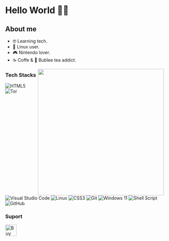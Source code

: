 # Hello World 👋🏻

<!--
<img src="Encabezado.gif" width="328px" height="auto" alt="Gif encabezado">
-->

## About me
* 🤓 Learning tech.
* 🐧 Linux user.
* 🎮 Nintendo lover.
* ☕ Coffe & 🧋 Bublee tea addict.

<img align="right" width="400" src="https://github-readme-stats.vercel.app/api/top-langs/?username=N0EV&layout=compact&theme=tokyonight&hide_border=false"/>
<!--
# Mas stats

< Copy-paste in your Readme.md file>

<a href="https://next.ossinsight.io/widgets/official/compose-user-dashboard-stats?user_id=131699900" target="_blank" style="display: block" align="center">
  <picture>
    <source media="(prefers-color-scheme: dark)" srcset="https://next.ossinsight.io/widgets/official/compose-user-dashboard-stats/thumbnail.png?user_id=131699900&image_size=auto&color_scheme=dark" width="771" height="auto">
    <img alt="Dashboard stats of @N0EV" src="https://next.ossinsight.io/widgets/official/compose-user-dashboard-stats/thumbnail.png?user_id=131699900&image_size=auto&color_scheme=light" width="771" height="auto">
  </picture>
</a>

<Made with [OSS Insight](https://ossinsight.io/) >
-->
<!--
![Top Langs](https://github-readme-stats.vercel.app/api/top-langs/?username=N0EV&layout=compact&theme=nightowl&hide_border=false)
![](https://github-readme-stats.vercel.app/api?username=N0EV&theme=nightowl&hide_border=true&include_all_commits=false&count_private=false)
-->

### Tech Stacks

![HTML5](https://img.shields.io/badge/html5-%23E34F26.svg?style=for-the-badge&logo=html5&logoColor=white) ![Tor](https://img.shields.io/badge/Tor-7D4698?style=for-the-badge&logo=Tor-Browser&logoColor=white) ![Visual Studio Code](https://img.shields.io/badge/Visual%20Studio%20Code-0078d7.svg?style=for-the-badge&logo=visual-studio-code&logoColor=white) ![Linux](https://img.shields.io/badge/Linux-FCC624?style=for-the-badge&logo=linux&logoColor=black) ![CSS3](https://img.shields.io/badge/css3-%231572B6.svg?style=for-the-badge&logo=css3&logoColor=white) ![Git](https://img.shields.io/badge/git-%23F05033.svg?style=for-the-badge&logo=git&logoColor=white) ![Windows 11](https://img.shields.io/badge/Windows%2011-%230079d5.svg?style=for-the-badge&logo=Windows%2011&logoColor=white) ![Shell Script](https://img.shields.io/badge/shell_script-%23121011.svg?style=for-the-badge&logo=gnu-bash&logoColor=white) ![GitHub](https://img.shields.io/badge/github-%23121011.svg?style=for-the-badge&logo=github&logoColor=white)

<!--
# Future stacks
![MySQL](https://img.shields.io/badge/mysql-4479A1.svg?style=for-the-badge&logo=mysql&logoColor=white)

-->
<!--
## Stats
![](https://github-readme-stats.vercel.app/api?username=N0EV&theme=nightowl&hide_border=true&include_all_commits=false&count_private=false)
![](https://github-readme-stats.vercel.app/api/top-langs/?username=N0EV&theme=nightowl&hide_border=true&include_all_commits=false&count_private=false&layout=compact)
-->

### Suport
<a href='https://ko-fi.com/A0A3Z8V1G' target='_blank'><img height='36' style='border:0px;height:36px;' src='https://storage.ko-fi.com/cdn/kofi1.png?v=3' border='0' alt='Buy Me a Coffee at ko-fi.com' /></a>
<br>

<!--
###### Views
[![](https://visitcount.itsvg.in/api?id=N0EV&icon=0&color=1)](https://visitcount.itsvg.in)
-->

<!--
## Hi there 👋

**N0EV/N0EV** is a ✨ _special_ ✨ repository because its `README.md` (this file) appears on your GitHub profile.

Here are some ideas to get you started:

- 🔭 I’m currently working on ...
- 🌱 I’m currently learning ...
- 👯 I’m looking to collaborate on ...
- 🤔 I’m looking for help with ...
- 💬 Ask me about ...
- 📫 How to reach me: ...
- 😄 Pronouns: ...
- ⚡ Fun fact: ...
-->

